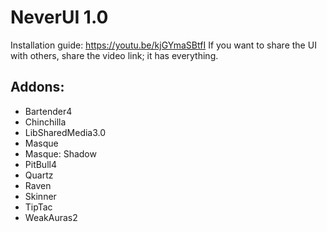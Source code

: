 NeverUI 1.0
=================

Installation guide:
https://youtu.be/kjGYmaSBtfI
If you want to share the UI with others, share the video link; it has everything.

Addons:
-----------------
- Bartender4
- Chinchilla
- LibSharedMedia3.0
- Masque
- Masque: Shadow
- PitBull4
- Quartz
- Raven
- Skinner
- TipTac
- WeakAuras2

